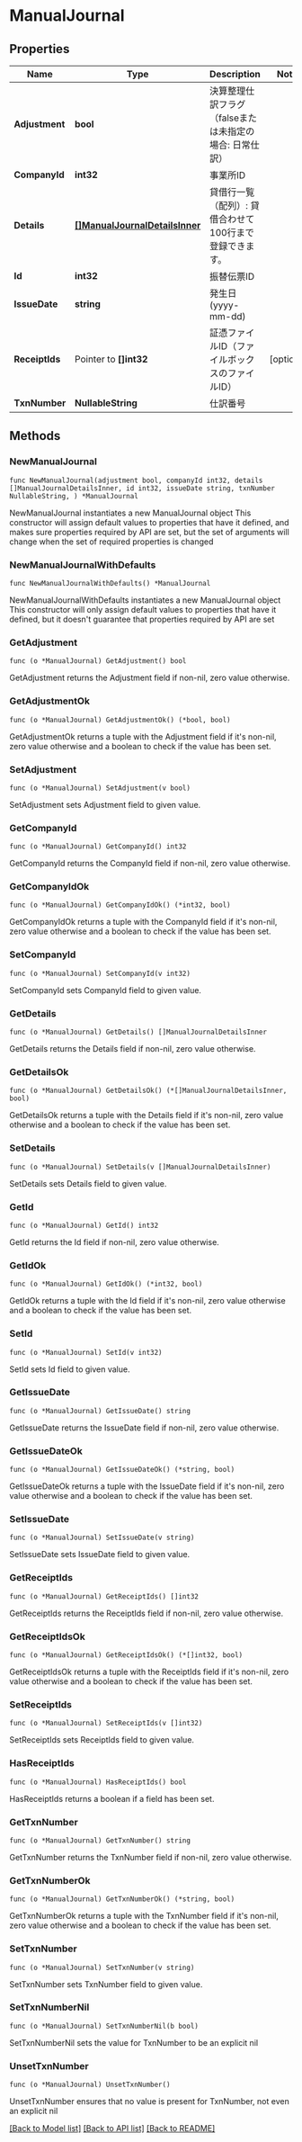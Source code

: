 # ManualJournal

## Properties

Name | Type | Description | Notes
------------ | ------------- | ------------- | -------------
**Adjustment** | **bool** | 決算整理仕訳フラグ（falseまたは未指定の場合: 日常仕訳） | 
**CompanyId** | **int32** | 事業所ID | 
**Details** | [**[]ManualJournalDetailsInner**](ManualJournalDetailsInner.md) | 貸借行一覧（配列）: 貸借合わせて100行まで登録できます。 | 
**Id** | **int32** | 振替伝票ID | 
**IssueDate** | **string** | 発生日 (yyyy-mm-dd) | 
**ReceiptIds** | Pointer to **[]int32** | 証憑ファイルID（ファイルボックスのファイルID） | [optional] 
**TxnNumber** | **NullableString** | 仕訳番号 | 

## Methods

### NewManualJournal

`func NewManualJournal(adjustment bool, companyId int32, details []ManualJournalDetailsInner, id int32, issueDate string, txnNumber NullableString, ) *ManualJournal`

NewManualJournal instantiates a new ManualJournal object
This constructor will assign default values to properties that have it defined,
and makes sure properties required by API are set, but the set of arguments
will change when the set of required properties is changed

### NewManualJournalWithDefaults

`func NewManualJournalWithDefaults() *ManualJournal`

NewManualJournalWithDefaults instantiates a new ManualJournal object
This constructor will only assign default values to properties that have it defined,
but it doesn't guarantee that properties required by API are set

### GetAdjustment

`func (o *ManualJournal) GetAdjustment() bool`

GetAdjustment returns the Adjustment field if non-nil, zero value otherwise.

### GetAdjustmentOk

`func (o *ManualJournal) GetAdjustmentOk() (*bool, bool)`

GetAdjustmentOk returns a tuple with the Adjustment field if it's non-nil, zero value otherwise
and a boolean to check if the value has been set.

### SetAdjustment

`func (o *ManualJournal) SetAdjustment(v bool)`

SetAdjustment sets Adjustment field to given value.


### GetCompanyId

`func (o *ManualJournal) GetCompanyId() int32`

GetCompanyId returns the CompanyId field if non-nil, zero value otherwise.

### GetCompanyIdOk

`func (o *ManualJournal) GetCompanyIdOk() (*int32, bool)`

GetCompanyIdOk returns a tuple with the CompanyId field if it's non-nil, zero value otherwise
and a boolean to check if the value has been set.

### SetCompanyId

`func (o *ManualJournal) SetCompanyId(v int32)`

SetCompanyId sets CompanyId field to given value.


### GetDetails

`func (o *ManualJournal) GetDetails() []ManualJournalDetailsInner`

GetDetails returns the Details field if non-nil, zero value otherwise.

### GetDetailsOk

`func (o *ManualJournal) GetDetailsOk() (*[]ManualJournalDetailsInner, bool)`

GetDetailsOk returns a tuple with the Details field if it's non-nil, zero value otherwise
and a boolean to check if the value has been set.

### SetDetails

`func (o *ManualJournal) SetDetails(v []ManualJournalDetailsInner)`

SetDetails sets Details field to given value.


### GetId

`func (o *ManualJournal) GetId() int32`

GetId returns the Id field if non-nil, zero value otherwise.

### GetIdOk

`func (o *ManualJournal) GetIdOk() (*int32, bool)`

GetIdOk returns a tuple with the Id field if it's non-nil, zero value otherwise
and a boolean to check if the value has been set.

### SetId

`func (o *ManualJournal) SetId(v int32)`

SetId sets Id field to given value.


### GetIssueDate

`func (o *ManualJournal) GetIssueDate() string`

GetIssueDate returns the IssueDate field if non-nil, zero value otherwise.

### GetIssueDateOk

`func (o *ManualJournal) GetIssueDateOk() (*string, bool)`

GetIssueDateOk returns a tuple with the IssueDate field if it's non-nil, zero value otherwise
and a boolean to check if the value has been set.

### SetIssueDate

`func (o *ManualJournal) SetIssueDate(v string)`

SetIssueDate sets IssueDate field to given value.


### GetReceiptIds

`func (o *ManualJournal) GetReceiptIds() []int32`

GetReceiptIds returns the ReceiptIds field if non-nil, zero value otherwise.

### GetReceiptIdsOk

`func (o *ManualJournal) GetReceiptIdsOk() (*[]int32, bool)`

GetReceiptIdsOk returns a tuple with the ReceiptIds field if it's non-nil, zero value otherwise
and a boolean to check if the value has been set.

### SetReceiptIds

`func (o *ManualJournal) SetReceiptIds(v []int32)`

SetReceiptIds sets ReceiptIds field to given value.

### HasReceiptIds

`func (o *ManualJournal) HasReceiptIds() bool`

HasReceiptIds returns a boolean if a field has been set.

### GetTxnNumber

`func (o *ManualJournal) GetTxnNumber() string`

GetTxnNumber returns the TxnNumber field if non-nil, zero value otherwise.

### GetTxnNumberOk

`func (o *ManualJournal) GetTxnNumberOk() (*string, bool)`

GetTxnNumberOk returns a tuple with the TxnNumber field if it's non-nil, zero value otherwise
and a boolean to check if the value has been set.

### SetTxnNumber

`func (o *ManualJournal) SetTxnNumber(v string)`

SetTxnNumber sets TxnNumber field to given value.


### SetTxnNumberNil

`func (o *ManualJournal) SetTxnNumberNil(b bool)`

 SetTxnNumberNil sets the value for TxnNumber to be an explicit nil

### UnsetTxnNumber
`func (o *ManualJournal) UnsetTxnNumber()`

UnsetTxnNumber ensures that no value is present for TxnNumber, not even an explicit nil

[[Back to Model list]](../README.md#documentation-for-models) [[Back to API list]](../README.md#documentation-for-api-endpoints) [[Back to README]](../README.md)


